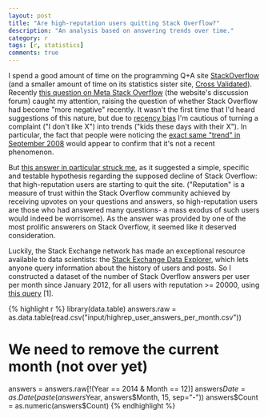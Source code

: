 ```yaml
---
layout: post
title: "Are high-reputation users quitting Stack Overflow?"
description: "An analysis based on answering trends over time."
category: r
tags: [r, statistics]
comments: true
---
```




I spend a good amount of time on the programming Q+A site [StackOverflow](http://stackoverflow.com/) (and a smaller amount of time on its statistics sister site, [Cross Validated](http://stats.stackexchange.com/)). Recently [this question on Meta Stack Overflow](http://meta.stackoverflow.com/questions/251758) (the website's discussion forum) caught my attention, raising the question of whether Stack Overflow had become "more negative" recently. It wasn't the first time that I'd heard suggestions of this nature, but due to [recency bias](http://www.skepdic.com/recencybias.html) I'm cautious of turning a complaint ("I don't like X") into trends ("kids these days with their X"). In particular, the fact that people were noticing the [exact same "trend" in September 2008](http://meta.stackexchange.com/questions/9953/could-we-please-be-a-bit-nicer-to-new-users) would appear to confirm that it's not a recent phenomenon.

But [this answer in particular struck me](http://meta.stackoverflow.com/a/251842/712603), as it suggested a simple, specific and testable hypothesis regarding the supposed decline of Stack Overflow: that high-reputation users are starting to quit the site. ("Reputation" is a measure of trust within the Stack Overflow community achieved by receiving upvotes on your questions and answers, so high-reputation users are those who had answered many questions- a mass exodus of such users would indeed be worrisome). As the answer was provided by one of the most prolific answerers on Stack Overflow, it seemed like it deserved consideration.

Luckily, the Stack Exchange network has made an exceptional resource available to data scientists: the [Stack Exchange Data Explorer](https://data.stackexchange.com/), which lets anyone query information about the history of users and posts. So I constructed a dataset of the number of Stack Overflow answers per user per month since January 2012, for all users with reputation >= 20000, using [this query](http://data.stackexchange.com/stackoverflow/query/186926) [1].


{% highlight r %}
library(data.table)
answers.raw = as.data.table(read.csv("input/highrep_user_answers_per_month.csv"))

# We need to remove the current month (not over yet)
answers = answers.raw[!(Year == 2014 & Month == 12)]
answers$Date = as.Date(paste(answers$Year, answers$Month, 15, sep="-"))
answers$Count = as.numeric(answers$Count)
{% endhighlight %}
